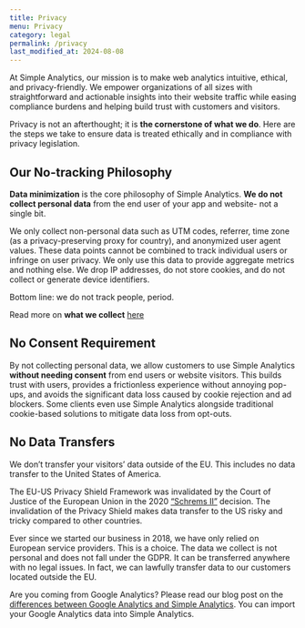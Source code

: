 ```yaml
---
title: Privacy
menu: Privacy
category: legal
permalink: /privacy
last_modified_at: 2024-08-08
---
```


At Simple Analytics, our mission is to make web analytics intuitive, ethical, and privacy-friendly. We empower organizations of all sizes with straightforward and actionable insights into their website traffic while easing compliance burdens and helping build trust with customers and visitors.

Privacy is not an afterthought; it is **the cornerstone of what we do**. Here are the steps we take to ensure data is treated ethically and in compliance with privacy legislation.

## Our No-tracking Philosophy

**Data minimization** is the core philosophy of Simple Analytics. **We do not collect personal data** from the end user of your app and website- not a single bit.

We only collect non-personal data such as UTM codes, referrer, time zone (as a privacy-preserving proxy for country), and anonymized user agent values. These data points cannot be combined to track individual users or infringe on user privacy. We only use this data to provide aggregate metrics and nothing else. We drop IP addresses, do not store cookies, and do not collect or generate device identifiers.

Bottom line: we do not track people, period.

Read more on **what we collect** [here](/data-collection)

## No Consent Requirement

By not collecting personal data, we allow customers to use Simple Analytics **without needing consent** from end users or website visitors. This builds trust with users, provides a frictionless experience without annoying pop-ups, and avoids the significant data loss caused by cookie rejection and ad blockers. Some clients even use Simple Analytics alongside traditional cookie-based solutions to mitigate data loss from opt-outs.

## No Data Transfers

We don’t transfer your visitors’ data outside of the EU. This includes no data transfer to the United States of America.

The EU-US Privacy Shield Framework was invalidated by the Court of Justice of the European Union in the 2020 [“Schrems II”](https://iapp.org/news/a/the-schrems-ii-decision-eu-us-data-transfers-in-question/) decision. The invalidation of the Privacy Shield makes data transfer to the US risky and tricky compared to other countries.

Ever since we started our business in 2018, we have only relied on European service providers. This is a choice. The data we collect is not personal and does not fall under the GDPR. It can be transferred anywhere with no legal issues. In fact, we can lawfully transfer data to our customers located outside the EU.

Are you coming from Google Analytics? Please read our blog post on the [differences between Google Analytics and Simple Analytics](https://blog.simpleanalytics.com/why-simple-analytics-is-a-great-alternative-to-google-analytics). You can import your Google Analytics data into Simple Analytics.
